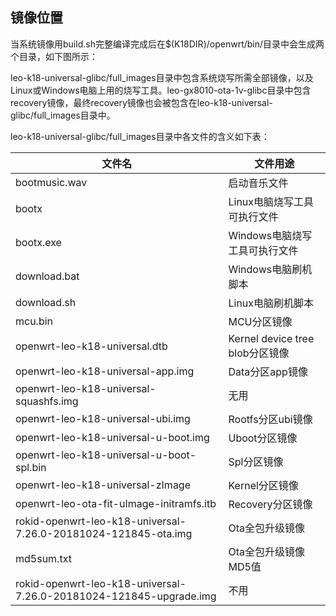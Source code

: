 ## 镜像位置

当系统镜像用build.sh完整编译完成后在$(K18DIR)/openwrt/bin/目录中会生成两个目录，如下图所示：

leo-k18-universal-glibc/full_images目录中包含系统烧写所需全部镜像，以及Linux或Windows电脑上用的烧写工具。leo-gx8010-ota-1v-glibc目录中包含recovery镜像，最终recovery镜像也会被包含在leo-k18-universal-glibc/full_images目录中。

leo-k18-universal-glibc/full_images目录中各文件的含义如下表：

| **文件名** | **文件用途** |
| --- | --- |
| bootmusic.wav | 启动音乐文件 |
| bootx | Linux电脑烧写工具可执行文件 |
| bootx.exe | Windows电脑烧写工具可执行文件 |
| download.bat | Windows电脑刷机脚本 |
| download.sh | Linux电脑刷机脚本 |
| mcu.bin | MCU分区镜像 |
| openwrt-leo-k18-universal.dtb | Kernel device tree blob分区镜像 |
| openwrt-leo-k18-universal-app.img | Data分区app镜像 |
| openwrt-leo-k18-universal-squashfs.img | 无用 |
| openwrt-leo-k18-universal-ubi.img | Rootfs分区ubi镜像 |
| openwrt-leo-k18-universal-u-boot.img | Uboot分区镜像 |
| openwrt-leo-k18-universal-u-boot-spl.bin | Spl分区镜像 |
| openwrt-leo-k18-universal-zImage | Kernel分区镜像 |
| openwrt-leo-ota-fit-uImage-initramfs.itb | Recovery分区镜像 |
| rokid-openwrt-leo-k18-universal-7.26.0-20181024-121845-ota.img | Ota全包升级镜像 |
| md5sum.txt | Ota全包升级镜像MD5值 |
| rokid-openwrt-leo-k18-universal-7.26.0-20181024-121845-upgrade.img | 不用 |